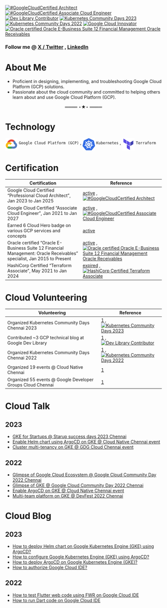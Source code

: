 
[<img src="https://templates.images.credential.net/16590181582433100721069374350922.png" alt="#GoogleCloudCertified Architect" width="100px" height="100px"/>](https://www.credential.net/9912e793-3443-4106-ae12-d68b9a5c7cf8)
[<img src="https://templates.images.credential.net/16590187933301617801540872729153.png" alt="#GoogleCloudCertified Associate Cloud Engineer" width="100px" height="100px"/>](https://www.credential.net/2cfd4c7d-21d5-45e4-bdb0-deeb44ff8a5e)
[<img src="https://developers.google.com/static/profile/badges/community/devlibrarycontributor/badge.svg" alt="Dev Library Contributor" width="100px" height="100px"/>](https://developers.google.com/profile/u/manikandank276)
[<img src="https://images.credly.com/size/680x680/images/ec106369-5571-493d-80dd-8ef7be486870/image.png" alt="Kubernetes Community Days 2023" width="100px" height="100px"/>](https://www.credly.com/badges/238b0ecc-2d8a-4cc2-8030-c4bffca5a378)
[<img src="https://images.credly.com/size/680x680/images/7d985777-5530-4a6f-b826-7685c4cc0ea7/image.png" alt="Kubernetes Community Days 2022" width="100px" height="100px"/>](https://www.credly.com/badges/88c72f1b-eecf-42b6-a688-3b2aee53f584)
[<img src="https://developers.google.com/static/profile/badges/community/innovators/cloud/2021_member/badge.svg" alt="Google Cloud Innovator" width="100px" height="100px"/>](https://developers.google.com/profile/u/manikandank276)	
[<img src="https://images.credly.com/size/680x680/images/e9f394a5-e65a-4116-b8a8-9818ed6ba30f/Oracle_Specialist_Badge__1_.png" alt="Oracle certified Oracle E-Business Suite 12 Financial Management Oracle Receivables" width="100px" height="100px"/>](https://www.credly.com/badges/b9966f68-8bba-4df9-870b-f21f7241313b)

### Follow me @ [X / Twitter](https://twitter.com/manikandank276) , [LinkedIn](https://www.linkedin.com/in/manikandank276)

# About Me
- Proficient in designing, implementing, and troubleshooting Google Cloud Platform (GCP) solutions.
- Passionate about the cloud community and committed to helping others learn about and use Google Cloud Platform (GCP).

<p align="center">════ ⋆★⋆ ════</p>
  
# Technology
[<img src="https://raw.githubusercontent.com/devicons/devicon/master/icons/googlecloud/googlecloud-original.svg" alt="Google Cloud Platform (GCP)" width="40px" height="40px" align='middle'/>](https://cloud.google.com/) `Google Cloud Platform (GCP)` , [<img src="https://raw.githubusercontent.com/devicons/devicon/master/icons/kubernetes/kubernetes-plain.svg" alt="Kubernetes" width="40px" height="40px" align='middle'/>](https://kubernetes.io/) `Kubernetes` , [<img src="https://raw.githubusercontent.com/devicons/devicon/master/icons/terraform/terraform-original.svg" alt="Terraform" width="40px" height="40px" align='middle'/>](https://www.terraform.io/) `Terraform`

# Certification
| Certification                                                                                               | Reference                                                               |
|-------------------------------------------------------------------------------------------------------------|-------------------------------------------------------------------------|
| Google Cloud Certified “Professional Cloud Architect”, Jan 2023 to Jan 2025                                 | [active](https://www.credential.net/9912e793-3443-4106-ae12-d68b9a5c7cf8) , [<img src="https://templates.images.credential.net/16590181582433100721069374350922.png" alt="#GoogleCloudCertified Architect" width="100px" height="100px"/>](https://www.credential.net/9912e793-3443-4106-ae12-d68b9a5c7cf8)    |
| Google Cloud Certified “Associate Cloud Engineer”, Jan 2021 to Jan 2027                                     | [active](https://www.credential.net/2cfd4c7d-21d5-45e4-bdb0-deeb44ff8a5e) , [<img src="https://templates.images.credential.net/16590187933301617801540872729153.png" alt="#GoogleCloudCertified Associate Cloud Engineer" width="100px" height="100px"/>](https://www.credential.net/2cfd4c7d-21d5-45e4-bdb0-deeb44ff8a5e)   |
| Earned 6 Cloud Hero badge on various GCP services and concepts                                              | [active](https://www.cloudskillsboost.google/public_profiles/f276175c-b728-45d7-b108-02354cb03ba4)  |
| Oracle certified “Oracle E-Business Suite 12 Financial Management: Oracle Receivables” specialist, Jan 2015 to Present | [active](https://www.credly.com/badges/b9966f68-8bba-4df9-870b-f21f7241313b) , [<img src="https://images.credly.com/size/680x680/images/e9f394a5-e65a-4116-b8a8-9818ed6ba30f/Oracle_Specialist_Badge__1_.png" alt="Oracle certified Oracle E-Business Suite 12 Financial Management Oracle Receivables" width="100px" height="100px"/>](https://www.credly.com/badges/b9966f68-8bba-4df9-870b-f21f7241313b) |
| HashiCorp Certified “Terraform Associate”, May 2021 to Jan 2024                                             | [expired](https://www.credly.com/badges/0a7d6791-e971-4dac-b8f3-fe02701d5bbe) , [<img src="https://images.credly.com/size/680x680/images/99289602-861e-4929-8277-773e63a2fa6f/image.png" alt="HashiCorp Certified Terraform Associate" width="100px" height="100px"/>](https://www.credly.com/badges/0a7d6791-e971-4dac-b8f3-fe02701d5bbe) |


# Cloud Volunteering
| Volunteering                                                 | Reference                                                               |
|--------------------------------------------------------------|-------------------------------------------------------------------------|
| Organized Kubernetes Community Days Chennai 2023             | [1](https://www.credly.com/badges/238b0ecc-2d8a-4cc2-8030-c4bffca5a378) , [<img src="https://images.credly.com/size/680x680/images/ec106369-5571-493d-80dd-8ef7be486870/image.png" alt="Kubernetes Community Days 2023" width="100px" height="100px"/>](https://www.credly.com/badges/238b0ecc-2d8a-4cc2-8030-c4bffca5a378) |
| Contributed ~3 GCP technical blog at Google Dev Library      | [1](https://devlibrary.withgoogle.com/authors/manikandank276) , [<img src="https://developers.google.com/static/profile/badges/community/devlibrarycontributor/badge.svg" alt="Dev Library Contributor" width="100px" height="100px"/>](https://developers.google.com/profile/u/manikandank276)           |
| Organized Kubernetes Community Days Chennai 2022             | [1](https://www.credly.com/badges/88c72f1b-eecf-42b6-a688-3b2aee53f584) , [<img src="https://images.credly.com/size/680x680/images/7d985777-5530-4a6f-b826-7685c4cc0ea7/image.png" alt="Kubernetes Community Days 2022" width="100px" height="100px"/>](https://www.credly.com/badges/88c72f1b-eecf-42b6-a688-3b2aee53f584) |
| Organized 19 events @ Cloud Native Chennai                  | [1](https://community.cncf.io/chennai/)                                 |
| Organized 55 events @ Google Developer Groups Cloud Chennai | [1](https://gdg.community.dev/gdg-cloud-chennai/)                       |

# Cloud Talk
## 2023
- [GKE for Startups @ Starup success days 2023 Chennai](https://twitter.com/manikandank276/status/1721201659916034197)
- [Enable Helm chart using ArgoCD on GKE @ Cloud Native Chennai event
](https://community.cncf.io/events/details/cncf-chennai-presents-enable-helm-chart-using-argocd-on-google-kubernetes-engine-gke/)
- [Cluster multi-tenancy on GKE @ GDG Cloud Chennai event](https://gdg.community.dev/events/details/google-gdg-cloud-chennai-presents-google-cloud-shuffle-mar-2023/)

## 2022
- [Glimpse of Google Cloud Ecosystem @ Google Cloud Community Day 2022 Chennai](https://gdg.community.dev/events/details/google-gdg-cloud-chennai-presents-google-cloud-community-day-2022-chennai/)
- [Glimpse of GKE @ Google Cloud Community Day 2022 Chennai](https://gdg.community.dev/events/details/google-gdg-cloud-chennai-presents-google-cloud-community-day-2022-chennai/)
- [Enable ArgoCD on GKE @ Cloud Native Chennai event](https://community.cncf.io/events/details/cncf-chennai-presents-enable-argocd-on-google-kubernetes-engine-gke/)
- [Multi-team platform on GKE @ DevFest 2022 Chennai](https://devfest.gdgchennai.in/agenda)

# Cloud Blog
## 2023
- [How to deploy Helm chart on Google Kubernetes Engine (GKE) using ArgoCD?](https://manikandank276.hashnode.dev/how-to-deploy-helm-chart-on-google-kubernetes-engine-gke-using-argocd)
- [How to configure Google Kubernetes Engine (GKE) using ArgoCD?](https://manikandank276.hashnode.dev/how-to-configure-google-kubernetes-engine-gke-using-argocd)
- [How to deploy ArgoCD on Google Kubernetes Engine (GKE)?](https://manikandank276.hashnode.dev/how-to-deploy-argocd-on-google-kubernetes-engine-gke)
- [How to authorize Google Cloud IDE?](https://manikandank276.hashnode.dev/how-to-authorize-google-cloud-ide)

## 2022
- [How to test Flutter web code using FWR on Google Cloud IDE](https://manikandank276.hashnode.dev/how-to-test-flutter-web-code-using-fwr-on-google-cloud-ide)
- [How to run Dart code on Google Cloud IDE](https://manikandank276.hashnode.dev/how-to-run-dart-code-on-google-cloud-ide)
